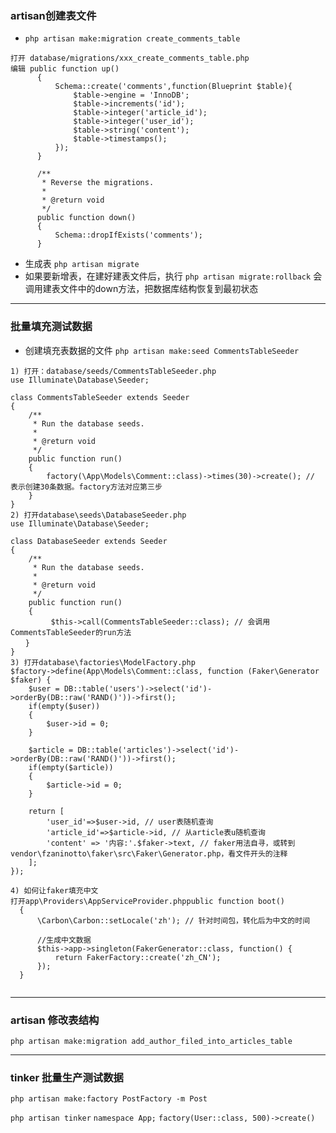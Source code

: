 
### artisan创建表文件
* `php artisan make:migration create_comments_table`
 ```angular2html
打开 database/migrations/xxx_create_comments_table.php
编辑 public function up()
       {
           Schema::create('comments',function(Blueprint $table){
               $table->engine = 'InnoDB';
               $table->increments('id');
               $table->integer('article_id');
               $table->integer('user_id');
               $table->string('content');
               $table->timestamps();
           });
       }
   
       /**
        * Reverse the migrations.
        *
        * @return void
        */
       public function down()
       {
           Schema::dropIfExists('comments');
       }
``` 
* 生成表 `php artisan migrate`
* 如果要新增表，在建好建表文件后，执行 `php artisan migrate:rollback` 会调用建表文件中的down方法，把数据库结构恢复到最初状态
---
###  批量填充测试数据
* 创建填充表数据的文件 `php artisan make:seed CommentsTableSeeder`
```angular2html
1) 打开：database/seeds/CommentsTableSeeder.php
use Illuminate\Database\Seeder;

class CommentsTableSeeder extends Seeder
{
    /**
     * Run the database seeds.
     *
     * @return void
     */
    public function run()
    {
        factory(\App\Models\Comment::class)->times(30)->create(); // 表示创建30条数据。factory方法对应第三步
    }
}
2) 打开database\seeds\DatabaseSeeder.php
use Illuminate\Database\Seeder;

class DatabaseSeeder extends Seeder
{
    /**
     * Run the database seeds.
     *
     * @return void
     */
    public function run()
    {
         $this->call(CommentsTableSeeder::class); // 会调用CommentsTableSeeder的run方法
　　} 
}
3) 打开database\factories\ModelFactory.php
$factory->define(App\Models\Comment::class, function (Faker\Generator $faker) {
    $user = DB::table('users')->select('id')->orderBy(DB::raw('RAND()'))->first();
    if(empty($user))
    {
        $user->id = 0;
    }

    $article = DB::table('articles')->select('id')->orderBy(DB::raw('RAND()'))->first();
    if(empty($article))
    {
        $article->id = 0;
    }

    return [
        'user_id'=>$user->id, // user表随机查询
        'article_id'=>$article->id, // 从article表u随机查询
        'content' => '内容:'.$faker->text, // faker用法自寻，或转到vendor\fzaninotto\faker\src\Faker\Generator.php，看文件开头的注释
    ];
});

4) 如何让faker填充中文 　
打开app\Providers\AppServiceProvider.phppublic function boot()
  {
      \Carbon\Carbon::setLocale('zh'); // 针对时间包，转化后为中文的时间

      //生成中文数据
      $this->app->singleton(FakerGenerator::class, function() {
          return FakerFactory::create('zh_CN');
      });
  }


```
---
### artisan 修改表结构
`php artisan make:migration add_author_filed_into_articles_table`


---
### tinker 批量生产测试数据
`php artisan make:factory PostFactory -m Post`

`php artisan tinker`
`namespace App;`
`factory(User::class, 500)->create()`